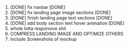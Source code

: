 1. [DONE] fix navbar [DONE]
2. [DONE] fix landing page image sections [DONE]
3. [DONE] finish landing page text sections [DONE]
4. [DONE] add body section text hover animation [DONE]
5. whole lotta responsive shit
6. COMPRESS LANDING IMAGE AND OPTIMIZE OTHERS
7. Include Screenshots of mockup